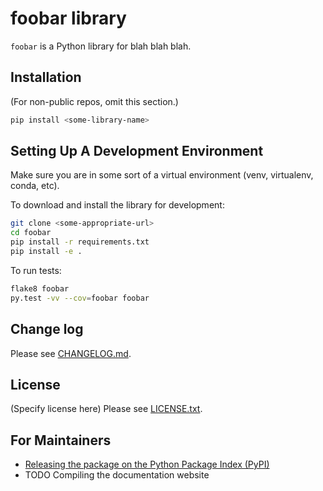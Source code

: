 # foobar library

`foobar` is a Python library for blah blah blah.

## Installation

(For non-public repos, omit this section.)

```bash
pip install <some-library-name>
```

## Setting Up A Development Environment

Make sure you are in some sort of a virtual environment
(venv, virtualenv, conda, etc).

To download and install the library for development:

```bash
git clone <some-appropriate-url>
cd foobar
pip install -r requirements.txt
pip install -e .
```

To run tests:

```bash
flake8 foobar
py.test -vv --cov=foobar foobar
```

## Change log

Please see [CHANGELOG.md](CHANGELOG.md).

## License

(Specify license here)
Please see [LICENSE.txt](LICENSE.txt).

## For Maintainers

* [Releasing the package on the Python Package Index (PyPI)](pypi_release.md)
* TODO Compiling the documentation website
